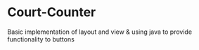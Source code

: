 # Court-Counter
Basic implementation of layout and view &amp; using java to provide functionality to buttons
